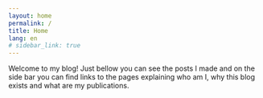 ```yaml
---
layout: home
permalink: /
title: Home
lang: en
# sidebar_link: true
---
```


Welcome to my blog! Just bellow you can see the posts I made and on the side bar you can find links to the pages
explaining who am I, why this blog exists and what are my publications.
